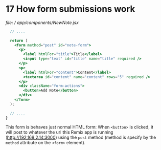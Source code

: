 # 17 How form submissions work

*file: / app/components/NewNote.jsx*

```jsx
  // ....
  
  return (
    <form method="post" id="note-form">
      <p>
        <label htmlFor="title">Title</label>
        <input type="text" id="title" name="title" required />
      </p>
      <p>
        <label htmlFor="content">Content</label>
        <textarea id="content" name="content" rows="5" required />
      </p>
      <div className="form-actions">
        <button>Add Note</button>
      </div>
    </form>
  ); 
  
  // ....
}
```

This form is behaves just normal HTML form: When `<button>` is clicked, it will post to whatever the url this Remix app is running (http://192.168.2.14:3000) using the `post` method (method is specify by the `method` attribute on the `<form>` element).



